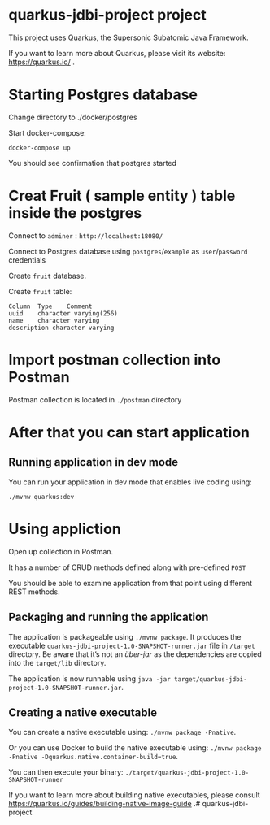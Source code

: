 # quarkus-jdbi-project project

This project uses Quarkus, the Supersonic Subatomic Java Framework.

If you want to learn more about Quarkus, please visit its website: https://quarkus.io/ .

# Starting Postgres database
Change directory to ./docker/postgres

Start docker-compose: 
```text
docker-compose up
```

You should see confirmation that postgres started

# Creat Fruit ( sample entity ) table inside the postgres

Connect to `adminer` : `http://localhost:18080/`

Connect to Postgres database using `postgres`/`example` as `user`/`password` credentials

Create `fruit` database.

Create `fruit` table:

```text
Column	Type	Comment
uuid	character varying(256)	
name	character varying	
description	character varying	
```
# Import postman collection into Postman
Postman collection is located in `./postman` directory

# After that you can start application

## Running application in dev mode

You can run your application in dev mode that enables live coding using:
```
./mvnw quarkus:dev
```

# Using appliction
Open up collection in Postman. 

It has a number of CRUD methods defined along with pre-defined `POST`

You should be able to examine application from that point using different REST methods.

## Packaging and running the application

The application is packageable using `./mvnw package`.
It produces the executable `quarkus-jdbi-project-1.0-SNAPSHOT-runner.jar` file in `/target` directory.
Be aware that it’s not an _über-jar_ as the dependencies are copied into the `target/lib` directory.

The application is now runnable using `java -jar target/quarkus-jdbi-project-1.0-SNAPSHOT-runner.jar`.

## Creating a native executable

You can create a native executable using: `./mvnw package -Pnative`.

Or you can use Docker to build the native executable using: `./mvnw package -Pnative -Dquarkus.native.container-build=true`.

You can then execute your binary: `./target/quarkus-jdbi-project-1.0-SNAPSHOT-runner`

If you want to learn more about building native executables, please consult https://quarkus.io/guides/building-native-image-guide .# quarkus-jdbi-project
